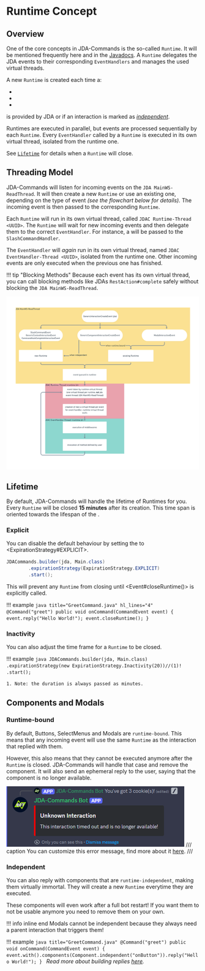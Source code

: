 # Runtime Concept

## Overview

One of the core concepts in JDA-Commands is the so-called `Runtime`. It will be mentioned frequently here and in the 
[Javadocs](https://kaktushose.github.io/jda-commands/javadocs/JDAC_JAVADOC_VERSION/). A `Runtime` delegates the JDA events to their 
corresponding `EventHandlers` and manages the used virtual threads.

A new `Runtime` is created each time a:

- <SlashCommandInteractionEvent>
- <GenericContextInteractionEvent>
- <CommandAutoCompleteInteractionEvent>

is provided by JDA or if an interaction is marked as [*independent*](#independent).

Runtimes are executed in parallel, but events are processed sequentially by each `Runtime`.
Every `EventHandler` called by a `Runtime` is executed in its own virtual thread, isolated from the runtime one.

See [`Lifetime`](#lifetime) for details when a `Runtime` will close.

## Threading Model

JDA-Commands will listen for incoming events on the `JDA MainWS-ReadThread`. It will then create a new `Runtime`
or use an existing one, depending on the type of event _(see the flowchart below for details)._ The incoming event is 
then passed to the corresponding `Runtime`.

Each `Runtime` will run in its own virtual thread, called `JDAC Runtime-Thread <UUID>`. The `Runtime` will wait for new
incoming events and then delegate them to the correct `EventHandler`. For instance, a
<SlashCommandInteractionEvent>
will be passed to the `SlashCommandHandler`.

The `EventHandler` will _again_ run in its own virtual thread, named `JDAC EventHandler-Thread <UUID>`, isolated from 
the runtime one. Other incoming events are only executed when the previous one has finished. 

!!! tip "Blocking Methods"
    Because each event has its own virtual thread, you can call blocking methods like JDAs `RestAction#complete` safely
    without blocking the `JDA MainWS-ReadThread`.

![Runtime Flowchart](../assets/runtime.png)

## Lifetime

By default, JDA-Commands will handle the lifetime of Runtimes for you. Every `Runtime` will be closed **15 minutes** 
after its creation. This time span is oriented towards the lifespan of the 
<InteractionHook>. 

### Explicit

You can disable the default behaviour by setting the 
<ExpirationStrategy> to 
<ExpirationStrategy#EXPLICIT>.


```java title="Main.java" 
JDACommands.builder(jda, Main.class)
        .expirationStrategy(ExpirationStrategy.EXPLICIT)
        .start();
```

This will prevent any `Runtime` from closing until <Event#closeRuntime()>
is explicitly called.

!!! example
    ```java title="GreetCommand.java" hl_lines="4"
    @Command("greet")
    public void onCommand(CommandEvent event) {
        event.reply("Hello World!");
        event.closeRuntime();
    }
    ```

### Inactivity
You can also adjust the time frame for a `Runtime` to be closed.

!!! example
    ```java
    JDACommands.builder(jda, Main.class)
            .expirationStrategy(new ExpirationStrategy.Inactivity(20))//(1)!
            .start();
    ```
    
    1. Note: the duration is always passed as minutes.

## Components and Modals

### Runtime-bound

By default, Buttons, SelectMenus and Modals are `runtime-bound`. This means that any incoming event will use the same
`Runtime` as the interaction that replied with them. 

However, this also means that they cannot be executed anymore after the `Runtime` is closed. JDA-Commands will handle 
that case and remove the component. It will also send an ephemeral reply to the user, saying that the 
component is no longer available.

![Expiration Message](../assets/expiration.png)
/// caption
You can customize this error message, find more about it [here](../misc/error-handling.md#error-messages).
///

### Independent
You can also reply with components that are `runtime-independent`, making them virtually immortal. They will create a
new `Runtime` everytime they are executed. 

These components will even work after a full bot restart! If you want them to not be usable anymore you need to remove 
them on your own.

!!! info inline end
    Modals cannot be independent because they always need a parent interaction that triggers them!

!!! example
    ```java title="GreetCommand.java"
    @Command("greet")
    public void onCommand(CommandEvent event) {
        event.with().components(Component.independent("onButton")).reply("Hello World!");
    }
    ```
_Read more about building replies [here](../interactions/reply.md)._